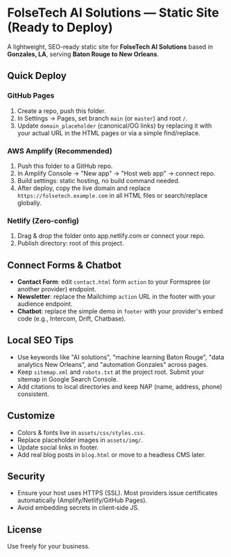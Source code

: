 
# FolseTech AI Solutions — Static Site (Ready to Deploy)

A lightweight, SEO-ready static site for **FolseTech AI Solutions** based in **Gonzales, LA**, serving **Baton Rouge to New Orleans**.

## Quick Deploy

### GitHub Pages
1. Create a repo, push this folder.
2. In Settings → Pages, set branch `main` (or `master`) and root `/`.
3. Update `domain_placeholder` (canonical/OG links) by replacing it with your actual URL in the HTML pages or via a simple find/replace.

### AWS Amplify (Recommended)
1. Push this folder to a GitHub repo.
2. In Amplify Console → "New app" → "Host web app" → connect repo.
3. Build settings: static hosting, no build command needed.
4. After deploy, copy the live domain and replace `https://folsetech.example.com` in all HTML files or search/replace globally.

### Netlify (Zero-config)
1. Drag & drop the folder onto app.netlify.com or connect your repo.
2. Publish directory: root of this project.

## Connect Forms & Chatbot

- **Contact Form**: edit `contact.html` form `action` to your Formspree (or another provider) endpoint.
- **Newsletter**: replace the Mailchimp `action` URL in the footer with your audience endpoint.
- **Chatbot**: replace the simple demo in `footer` with your provider's embed code (e.g., Intercom, Drift, Chatbase).

## Local SEO Tips

- Use keywords like "AI solutions", "machine learning Baton Rouge", "data analytics New Orleans", and "automation Gonzales" across pages.
- Keep `sitemap.xml` and `robots.txt` at the project root. Submit your sitemap in Google Search Console.
- Add citations to local directories and keep NAP (name, address, phone) consistent.

## Customize

- Colors & fonts live in `assets/css/styles.css`.
- Replace placeholder images in `assets/img/`.
- Update social links in footer.
- Add real blog posts in `blog.html` or move to a headless CMS later.

## Security

- Ensure your host uses HTTPS (SSL). Most providers issue certificates automatically (Amplify/Netlify/GitHub Pages).
- Avoid embedding secrets in client‑side JS.

## License

Use freely for your business.
